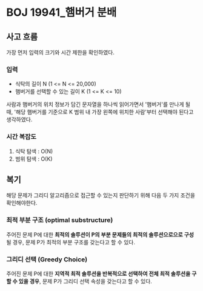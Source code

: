 # BOJ 19941\_햄버거 분배

## 사고 흐름

가장 먼저 입력의 크기와 시간 제한을 확인하였다.

### 입력

- 식탁의 길이 N (1 <= N <= 20,000)
- 햄버거를 선택할 수 있는 길이 K (1 <= K <= 10)

사람과 햄버거의 위치 정보가 담긴 문자열을 하나씩 읽어가면서 '햄버거'를 만나게 될 때, '해당 햄버거를 기준으로 K 범위 내 가장 왼쪽에 위치한 사람'부터 선택해야 된다고 생각하였다.

### 시간 복잡도

1. 식탁 탐색 : O(N)
2. 범위 탐색 : O(K)

## 복기

해당 문제가 그리디 알고리즘으로 접근할 수 있는지 판단하기 위해 다음 두 가지 조건을 확인해야한다.

### 최적 부분 구조 (optimal substructure)
주어진 문제 P에 대한 **최적의 솔루션이 P의 부분 문제들의 최적의 솔루션으로으로 구성**될 경우, 문제 P가 최적의 부분 구조를 갖는다고 할 수 있다.

### 그리디 선택 (Greedy Choice)
주어진 문제 P에 대한 **지역적 최적 솔루션을 반복적으로 선택하여 전체 최적 솔루션을 구할 수 있을 경우**, 문제 P가 그리디 선택 속성을 갖는다고 할 수 있다.
